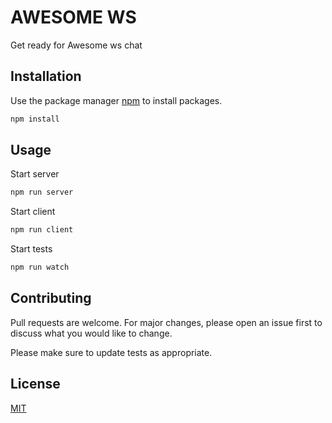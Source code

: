# AWESOME WS

Get ready for Awesome ws chat

## Installation

Use the package manager [npm](https://www.npmjs.com/) to install packages.

```bash
npm install
```

## Usage
Start server
```bash
npm run server
```
Start client
```bash
npm run client
```
Start tests
```bash
npm run watch
```


## Contributing
Pull requests are welcome. For major changes, please open an issue first to discuss what you would like to change.

Please make sure to update tests as appropriate.

## License
[MIT](https://choosealicense.com/licenses/mit/)